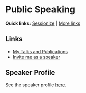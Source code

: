 # Public Speaking

**Quick links:**
[Sessionize](https://sessionize.com/onenashev) |
[More links](https://linktr.ee/onenashev)

## Links

- [My Talks and Publications](./talks.md)
- [Invite me as a speaker](./invite-me.md)

## Speaker Profile

See the speaker profile [here](./profile.md).

